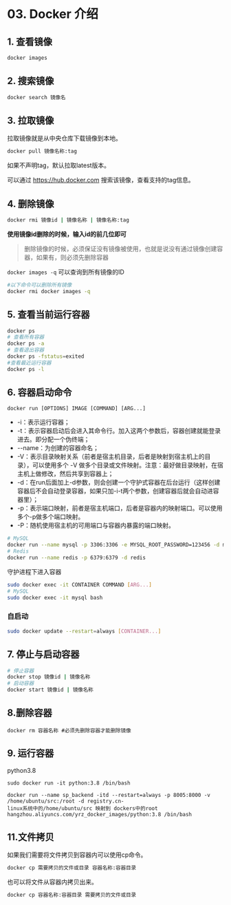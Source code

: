 # 03. Docker 介绍

## 1. 查看镜像

```bash
docker images
```

## 2. 搜索镜像

```bash
docker search 镜像名
```

## 3. 拉取镜像

拉取镜像就是从中央仓库下载镜像到本地。

```bash
docker pull 镜像名称:tag
```

如果不声明tag，默认拉取latest版本。

可以通过 https://hub.docker.com 搜索该镜像，查看支持的tag信息。

## 4. 删除镜像

```bash
docker rmi 镜像id | 镜像名称 | 镜像名称:tag
```

**使用镜像id删除的时候，输入id的前几位即可**

> 删除镜像的时候，必须保证没有镜像被使用，也就是说没有通过镜像创建容器，如果有，则必须先删除容器

`docker images -q` 可以查询到所有镜像的ID

```bash
#以下命令可以删除所有镜像
docker rmi docker images -q
```

## 5. 查看当前运行容器

```bash
docker ps
# 查看所有容器
docker ps -a
# 查看退出容器
docker ps -fstatus=exited
#查看最近运行容器
docker ps -l
```

## 6. 容器启动命令

```
docker run [OPTIONS] IMAGE [COMMAND] [ARG...]
```

- -i：表示运行容器；
- -t：表示容器启动后会进入其命令行。加入这两个参数后，容器创建就能登录进去。即分配一个伪终端；
- --name：为创建的容器命名；
- -V：表示目录映射关系（前者是宿主机目录，后者是映射到宿主机上的目录），可以使用多个 -V 做多个目录或文件映射。注意：最好做目录映射，在宿主机上做修改，然后共享到容器上；
- -d：在run后面加上-d参数，则会创建一个守护式容器在后台运行（这样创建容器后不会自动登录容器，如果只加-i-t两个参数，创建容器后就会自动进容器里）；
- -p：表示端口映射，前者是宿主机端口，后者是容器内的映射端口。可以使用多个-p做多个端口映射。
- -P：随机使用宿主机的可用端口与容器内暴露的端口映射。

```bash
# MySQL
docker run --name mysql -p 3306:3306 -e MYSQL_ROOT_PASSWORD=123456 -d mysql
# Redis
docker run --name redis -p 6379:6379 -d redis
```

守护进程下进入容器

```bash
sudo docker exec -it CONTAINER COMMAND [ARG...]
# MySQL
sudo docker exec -it mysql bash
```

### 自启动

```bash
sudo docker update --restart=always [CONTAINER...]
```

## 7. 停止与启动容器

```bash
# 停止容器
docker stop 镜像id | 镜像名称
# 启动容器
docker start 镜像id | 镜像名称
```

## 8.删除容器

```
docker rm 容器名称 #必须先删除容器才能删除镜像
```

## 9. 运行容器

python3.8

~~~shell
sudo docker run -it python:3.8 /bin/bash
~~~



```
docker run --name sp_backend -itd --restart=always -p 8005:8000 -v /home/ubuntu/src:/root -d registry.cn-
linux系统中的/home/ubuntu/src 映射到 dockers中的root
hangzhou.aliyuncs.com/yrz_docker_images/python:3.8 /bin/bash
```



## 11.文件拷贝

如果我们需要将文件拷贝到容器内可以使用cp命令。

```bash
docker cp 需要拷贝的文件或目录 容器名称:容器目录
```

也可以将文件从容器内拷贝出来。

```bash
docker cp 容器名称:容器目录 需要拷贝的文件或目录
```

